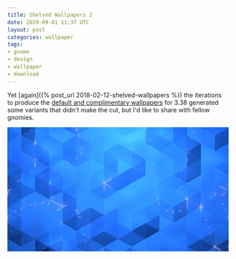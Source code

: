 ```yaml
---
title: Shelved Wallpapers 2
date: 2020-09-01 11:37 UTC
layout: post
categories: wallpaper
tags:
- gnome
- design
- wallpaper
- download
---
```


Yet [again]({% post_url 2018-02-12-shelved-wallpapers %}) the iterations to produce the [default and complimentary wallpapers](https://gitlab.gnome.org/GNOME/gnome-backgrounds) for 3.38 generated some variants that didn't make the cut, but I'd like to share with fellow gnomies.

[![Stripes](thumb.jpg)](http://jimmac.musichall.cz/stripes/)
